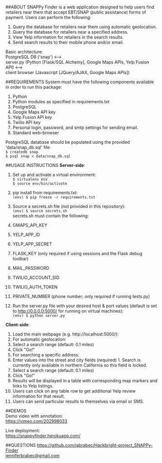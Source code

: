 ##ABOUT
SNAPPy Finder is a web application designed to help users find retailers near
them that accept EBT/SNAP (public assistance) forms of payment. Users can
perform the following:
 1. Query the database for retailers near them using automatic geolocation.
 2. Query the database for retailers near a specified address.
 3. View Yelp information for retailers in the search results.
 4. Send search results to their mobile phone and/or email.

Basic architecture:  
PostgreSQL DB ('snap') <-->  
    server.py (Python [Flask/SQL Alchemy], Google Maps APIs, Yelp Fusion API) <-->  
      client browser (Javascript [JQuery/AJAX, Google Maps APIs])


##REQUIREMENTS
System must have the following components available in order to run this package:
 1. Python
  1. Python modules as specified in requirements.txt
 2. PostgreSQL
 3. Google Maps API key
 4. Yelp Fusion API key
 5. Twilio API key
 6. Personal login, password, and smtp settings for sending email.
 7. Standard web-browser

PostgreSQL database should be populated using the provided 'data/snap_db.sql'
file:  
 `$ createdb snap`  
 `$ psql snap < data/snap_db.sql`  
 

##USAGE INSTRUCTIONS
**Server-side**:
 1. Set up and activate a virtual environment:  
 `$ virtualenv env`  
 `$ source env/bin/activate`  

 2. pip install from requirements.txt:  
 `(env) $ pip freeze -r requirements.txt`  

 3. Source a secrets.sh file (not provided in this repository):  
 `(env) $ source secrets.sh`  
 secrets.sh must contain the following:
  1. GMAPS_API_KEY
  2. YELP_APP_ID
  3. YELP_APP_SECRET
  4. FLASK_KEY (only required if using sessions and the Flask debug toolbar)
  5. MAIL_PASSWORD
  6. TWILIO_ACCOUNT_SID
  7. TWILIO_AUTH_TOKEN
  8. PRIVATE_NUMBER (phone number; only required if running tests.py)  

 4. Run the server.py file with your desired host & port values (default is set
to http://0.0.0.0:5000/ for running on virtual machines):  
 `(env) $ python server.py`  


**Client-side**:
 1. Load the main webpage (e.g. http://localhost:5000/):
 2. For automatic geolocation:
  1. Select a search range (default: 0.1 miles)
  2. Click "Go!"
 3. For searching a specific address:
  1. Enter values into the street and city fields (required)
    1. Search is currently only available in northern California so this field is locked.
  2. Select a search range (default: 0.1 miles)
  3. Click "Go!"
 4. Results will be displayed in a table with corresponding map markers and
	links to Yelp listings.
 5. Users can click on any table row to get additional Yelp review information for that result.
 6. Users can send particular results to themselves via email or SMS.


##DEMOS  
Demo video with annotation:  
https://vimeo.com/202998033  

Live deployment:  
https://snappyfinder.herokuapp.com/  


##QUESTIONS
https://github.com/jabrabec/Hackbright-project_SNAPPy-Finder  
jenniferbrabec@gmail.com
